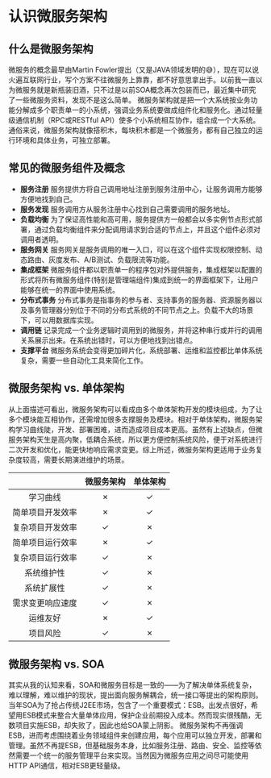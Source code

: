 # 认识微服务架构
## 什么是微服务架构
微服务的概念最早由Martin Fowler提出（又是JAVA领域发明的😅），现在可以说火遍互联网行业，写个方案不往微服务上靠靠，都不好意思拿出手。以前我一直以为微服务就是新瓶装旧酒，只不过是以前SOA概念再次包装而已，最近集中研究了一些微服务资料，发现不是这么简单。
微服务架构就是把一个大系统按业务功能分解成多个职责单一的小系统，强调业务系统要做成组件化和服务化。通过轻量级通信机制（RPC或RESTful API）使多个小系统相互协作，组合成一个大系统。通俗来说，微服务架构就像搭积木，每块积木都是一个微服务，都有自己独立的运行环境和具体业务，可独立部署。
## 常见的微服务组件及概念
- **服务注册** 服务提供方将自己调用地址注册到服务注册中心，让服务调用方能够方便地找到自己。
- **服务发现** 服务调用方从服务注册中心找到自己需要调用的服务地址。
- **负载均衡** 为了保证高性能和高可用，服务提供方一般都会以多实例节点形式部署，通过负载均衡组件来分配调用请求到合适的节点上，并且这个组件必须对调用者透明。
- **服务网关** 服务网关是服务调用的唯一入口，可以在这个组件实现权限控制、动态路由、灰度发布、A/B测试、负载限流等功能。
- **集成框架** 微服务组件都以职责单一的程序包对外提供服务，集成框架以配置的形式将所有微服务组件(特别是管理端组件)集成到统一的界面框架下，让用户能够在统一的界面中使用系统。
- **分布式事务** 分布式事务是指事务的参与者、支持事务的服务器、资源服务器以及事务管理器分别位于不同的分布式系统的不同节点之上。负载不大的场景下，可以用数据库实现。
- **调用链** 记录完成一个业务逻辑时调用到的微服务，并将这种串行或并行的调用关系展示出来。在系统出错时，可以方便地找到出错点。
- **支撑平台** 微服务系统会变得更加碎片化，系统部署、运维和监控都比单体系统复杂，需要一些自动化工具来简化工作。

## 微服务架构 vs. 单体架构

从上面描述可看出，微服务架构可以看成由多个单体架构开发的模块组成，为了让多个模块能互相协作，还需增加很多支撑服务及模块。相对于单体架构，微服务架构学习曲线陡，开发、部署困难，进而造成项目成本更高。虽然有上述缺点，但微服务架构天生是高内聚，低耦合系统，所以更方便控制系统风险，便于对系统进行二次开发和优化，能更快地响应需求变更。综上所述，微服务架构更适用于业务复杂度较高，需要长期演进维护的场景。

||微服务架构|单体架构|
|:--:|:--:|:--:|
|学习曲线|✗|✓|
|简单项目开发效率|✗|✓|
|复杂项目开发效率|✓|✗|
|简单项目运行效率|✗|✓|
|复杂项目运行效率|✓|✗|
|系统维护性|✓|✗|
|系统扩展性|✓|✗|
|需求变更响应速度|✓|✗|
|运维友好|✗|✓|
|项目风险|✓|✗|

## 微服务架构 vs. SOA
其实从我的认知来看，SOA和微服务目标是一致的——为了解决单体系统复杂，难以理解，难以维护的现状，提出面向服务解耦合，统一接口等提出的架构原则。当年SOA为了抢占传统J2EE市场，包含了一个重要模式：ESB。出发点很好，希望用ESB模式来整合大量单体应用，保护企业前期投入成本。然而现实很残酷，无数项目实施ESB，却失败了，因此也给SOA蒙上阴影。
微服务架构不再强调ESB，进而考虑围绕着业务领域组件来创建应用，每个应用可以独立开发，部署和管理。虽然不再提ESB，但基础服务本身，比如服务注册、路由、安全、监控等依然需要一个统一的服务管理平台来实现。当然因为微服务应用之间尽可能使用HTTP API通信，相对ESB更轻量级。